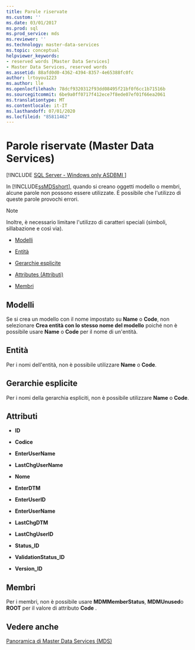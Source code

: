 ```yaml
---
title: Parole riservate
ms.custom: ''
ms.date: 03/01/2017
ms.prod: sql
ms.prod_service: mds
ms.reviewer: ''
ms.technology: master-data-services
ms.topic: conceptual
helpviewer_keywords:
- reserved words [Master Data Services]
- Master Data Services, reserved words
ms.assetid: 88afd0d0-4362-4394-8357-4e65388fc0fc
author: lrtoyou1223
ms.author: lle
ms.openlocfilehash: 78dcf9320312f93dd08495f21bf0f6cc1b71516b
ms.sourcegitcommit: 6be9a0ff0717f412ece7f8ede07ef01f66ea2061
ms.translationtype: MT
ms.contentlocale: it-IT
ms.lasthandoff: 07/01/2020
ms.locfileid: "85811462"
---
```

# <a name="reserved-words-master-data-services"></a>Parole riservate (Master Data Services)

[!INCLUDE [SQL Server - Windows only ASDBMI  ](../includes/applies-to-version/sql-windows-only-asdbmi.md)]

  In [!INCLUDE[ssMDSshort](../includes/ssmdsshort-md.md)], quando si creano oggetti modello o membri, alcune parole non possono essere utilizzate. È possibile che l'utilizzo di queste parole provochi errori.  
  
> [!NOTE]  
>  Inoltre, è necessario limitare l'utilizzo di caratteri speciali (simboli, sillabazione e così via).  
  
-   [Modelli](../master-data-services/reserved-words-master-data-services.md#models)  
  
-   [Entità](../master-data-services/reserved-words-master-data-services.md#entities)  
  
-   [Gerarchie esplicite](../master-data-services/reserved-words-master-data-services.md#exhierarchies)  
  
-   [Attributes (Attributi)](../master-data-services/reserved-words-master-data-services.md#attributes)  
  
-   [Membri](../master-data-services/reserved-words-master-data-services.md#members)  
  
##  <a name="models"></a><a name="models"></a>Modelli  
 Se si crea un modello con il nome impostato su **Name** o **Code**, non selezionare **Crea entità con lo stesso nome del modello** poiché non è possibile usare **Name** o **Code** per il nome di un'entità.  
  
##  <a name="entities"></a><a name="entities"></a>Entità  
 Per i nomi dell'entità, non è possibile utilizzare **Name** o **Code**.  
  
##  <a name="explicit-hierarchies"></a><a name="exhierarchies"></a>Gerarchie esplicite  
 Per i nomi della gerarchia espliciti, non è possibile utilizzare **Name** o **Code**.  
  
##  <a name="attributes"></a><a name="attributes"></a>Attributi  
  
-   **ID**  
  
-   **Codice**  
  
-   **EnterUserName**  
  
-   **LastChgUserName**  
  
-   **Nome**  
  
-   **EnterDTM**  
  
-   **EnterUserID**  
  
-   **EnterUserName**  
  
-   **LastChgDTM**  
  
-   **LastChgUserID**  
  
-   **Status_ID**  
  
-   **ValidationStatus_ID**  
  
-   **Version_ID**  
  
##  <a name="members"></a><a name="members"></a>Membri  
 Per i membri, non è possibile usare **MDMMemberStatus**, **MDMUnused**o **ROOT** per il valore di attributo **Code** .  
  
## <a name="see-also"></a>Vedere anche  
 [Panoramica di Master Data Services (MDS)](../master-data-services/master-data-services-overview-mds.md)  
  
  
